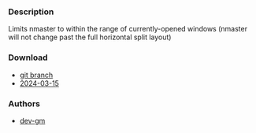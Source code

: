 ### Description
Limits nmaster to within the range of currently-opened windows (nmaster will not change past the full horizontal split layout)

### Download
- [git branch](https://codeberg.org/dev-gm/dwl/src/branch/limitnmaster)
- [2024-03-15](https://codeberg.org/dwl/dwl-patches/raw/branch/main/patches/limitnmaster/limitnmaster.patch)

### Authors
- [dev-gm](https://codeberg.org/dev-gm)